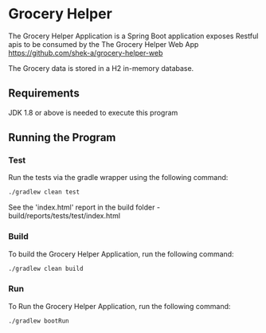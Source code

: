 # Grocery Helper

The Grocery Helper Application is a Spring Boot application exposes Restful apis to be consumed by the
The Grocery Helper Web App https://github.com/shek-a/grocery-helper-web

The Grocery data is stored in a H2 in-memory database.

## Requirements
JDK 1.8 or above is needed to execute this program


## Running the Program

### Test

Run the tests via the gradle wrapper using the following command:

```sh
./gradlew clean test
```
See the 'index.html' report in the build folder
	- build/reports/tests/test/index.html

### Build
To build the Grocery Helper Application, run the following command:

```sh
./gradlew clean build
```

### Run

To Run the Grocery Helper Application, run the following command:

```sh
./gradlew bootRun
```
